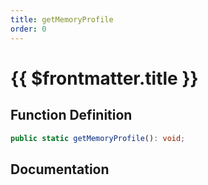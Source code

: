 ```yaml
---
title: getMemoryProfile
order: 0
---
```


# {{ $frontmatter.title }}

## Function Definition

```ts
public static getMemoryProfile(): void;
```

## Documentation

<!--@include: ./parts/getMemoryProfile.md-->
